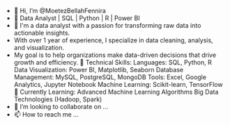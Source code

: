 - 👋 Hi, I’m @MoetezBellahFennira
- 👀 Data Analyst | SQL | Python | R | Power BI
- 🌱 I'm a data analyst with a passion for transforming raw data into actionable insights.
-  With over 1 year of experience, I specialize in data cleaning, analysis, and visualization.
-   My goal is to help organizations make data-driven decisions that drive growth and efficiency.
🔧 Technical Skills:
Languages: SQL, Python, R
Data Visualization:  Power BI, Matplotlib, Seaborn
Database Management: MySQL, PostgreSQL, MongoDB
Tools: Excel, Google Analytics, Jupyter Notebook
Machine Learning: Scikit-learn, TensorFlow
🌱 Currently Learning:
Advanced Machine Learning Algorithms
Big Data Technologies (Hadoop, Spark)
- 💞️ I’m looking to collaborate on ...
- 📫 How to reach me ...

